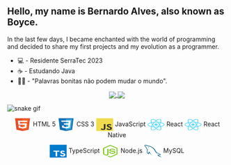 ## Hello, my name is Bernardo Alves, also known as Boyce.

In the last few days, I became enchanted with the world of programming and decided to share my first projects and my evolution as a programmer.

- 💻 - Residente SerraTec 2023
- ☕ - Estudando Java
- 👨‍💻 - "Palavras bonitas não podem mudar o mundo".

<div align="center">
  <a href="https://github.com/Boyce22">
    <img align="center" min-width="450px" max-width="450px" width="430px" src="https://github-readme-stats.vercel.app/api?username=Boyce22&show_icons=true&theme=rose_pine&include_all_commits=true&count_private=false" />
    <img align="center" min-width="385px" max-width="385px" width=385px" src="https://github-readme-stats.vercel.app/api/top-langs/?username=Boyce22&layout=compact&langs_count=7&theme=rose_pine" />
  </a>
</div> 
  
  ![snake gif](https://github.com/Boyce22/Boyce22/blob/output/github-contribution-grid-snake.svg)

<div align="center">
  <p align="center">
    <img align="center" alt="Boyce.HTML" height="30" width="40" src="https://raw.githubusercontent.com/devicons/devicon/master/icons/html5/html5-original.svg"> HTML 5
    <img align="center" alt="Boyce.CSS" height="30" width="40" src="https://raw.githubusercontent.com/devicons/devicon/master/icons/css3/css3-original.svg"> CSS 3
    <img align="center" alt="Boyce.Js" height="30" width="40" src="https://raw.githubusercontent.com/devicons/devicon/master/icons/javascript/javascript-original.svg"> JavaScript
    <img align="center" alt="Boyce.React" height="30" width="40" src="https://raw.githubusercontent.com/devicons/devicon/master/icons/react/react-original.svg"> React
    <img align="center" alt="Boyce.ReactNative" height="30" width="40" src="https://raw.githubusercontent.com/devicons/devicon/master/icons/react/react-original.svg"> React Native
  </p>
  <p align="center">
    <img align="center" alt="Boyce.Ts" height="30" width="40" src="https://raw.githubusercontent.com/devicons/devicon/master/icons/typescript/typescript-original.svg"> TypeScript
    <img align="center" alt="Boyce.Node" height="30" width="40" src="https://raw.githubusercontent.com/devicons/devicon/master/icons/nodejs/nodejs-original.svg"> Node.js
    <img align="center" alt="Boyce.Mysql" height="30" width="40" src="https://raw.githubusercontent.com/devicons/devicon/master/icons/mysql/mysql-original.svg"> MySQL
  </p>
</div>


 
